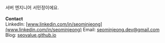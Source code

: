 서버 엔지니어 서민정이에요. 
<br/>
<br/>
**Contact** <br/>
LinkedIn: [www.linkedin.com/in/seominjeong](www.linkedin.com/in/seominjeong)
Email: seominjeong.dev@gmail.com  
Blog: [seovalue.github.io](https://seovalue.github.io)  

